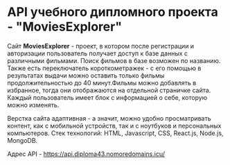 <h1>API учебного дипломного проекта - "MoviesExplorer"</h1>

Сайт **MoviesExplorer** - проект, в котором после регистрации и авторизации пользователь получает доступ к базе данных с различными фильмами. Поиск фильмов в базе возможен по названию. Также есть переключатель короткометражек - с его помощью в результатах выдачи можно оставить только фильмы продолжительностью до 40 минут.Фильмы можно добавлять в избранное, тогда они отображаются на отдельной страничке сайта. Каждый пользователь имеет блок с информацией о себе, которую можно изменять.

Верстка сайта адаптивная - а значит, можно удобно просматривать контент, как с мобильной устройств, так и с ноутбуков и персональных компьютеров. Стек технологий: HTML, Javascript, CSS, React.js, Node.js, MongoDB.

Адрес API -  https://api.diploma43.nomoredomains.icu/
